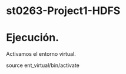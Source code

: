 # st0263-Project1-HDFS

# Ejecución.

Activamos el entorno virtual.

source ent_virtual/bin/activate

